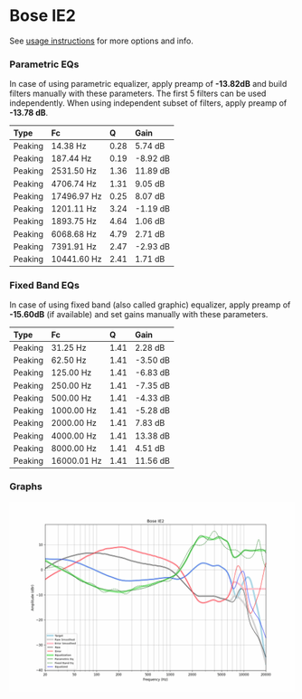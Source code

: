 # Bose IE2
See [usage instructions](https://github.com/jaakkopasanen/AutoEq#usage) for more options and info.

### Parametric EQs
In case of using parametric equalizer, apply preamp of **-13.82dB** and build filters manually
with these parameters. The first 5 filters can be used independently.
When using independent subset of filters, apply preamp of **-13.78 dB**.

| Type    | Fc          |    Q | Gain     |
|:--------|:------------|:-----|:---------|
| Peaking | 14.38 Hz    | 0.28 | 5.74 dB  |
| Peaking | 187.44 Hz   | 0.19 | -8.92 dB |
| Peaking | 2531.50 Hz  | 1.36 | 11.89 dB |
| Peaking | 4706.74 Hz  | 1.31 | 9.05 dB  |
| Peaking | 17496.97 Hz | 0.25 | 8.07 dB  |
| Peaking | 1201.11 Hz  | 3.24 | -1.19 dB |
| Peaking | 1893.75 Hz  | 4.64 | 1.06 dB  |
| Peaking | 6068.68 Hz  | 4.79 | 2.71 dB  |
| Peaking | 7391.91 Hz  | 2.47 | -2.93 dB |
| Peaking | 10441.60 Hz | 2.41 | 1.71 dB  |

### Fixed Band EQs
In case of using fixed band (also called graphic) equalizer, apply preamp of **-15.60dB**
(if available) and set gains manually with these parameters.

| Type    | Fc          |    Q | Gain     |
|:--------|:------------|:-----|:---------|
| Peaking | 31.25 Hz    | 1.41 | 2.28 dB  |
| Peaking | 62.50 Hz    | 1.41 | -3.50 dB |
| Peaking | 125.00 Hz   | 1.41 | -6.83 dB |
| Peaking | 250.00 Hz   | 1.41 | -7.35 dB |
| Peaking | 500.00 Hz   | 1.41 | -4.33 dB |
| Peaking | 1000.00 Hz  | 1.41 | -5.28 dB |
| Peaking | 2000.00 Hz  | 1.41 | 7.83 dB  |
| Peaking | 4000.00 Hz  | 1.41 | 13.38 dB |
| Peaking | 8000.00 Hz  | 1.41 | 4.51 dB  |
| Peaking | 16000.01 Hz | 1.41 | 11.56 dB |

### Graphs
![](./Bose%20IE2.png)